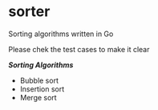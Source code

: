 # sorter
Sorting algorithms written in Go

Please chek the test cases to make it clear

***Sorting Algorithms***
- Bubble sort
- Insertion sort
- Merge sort
